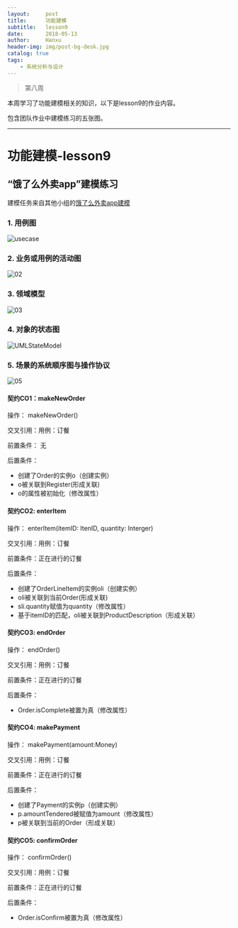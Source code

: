 ```yaml
---
layout:     post
title:      功能建模
subtitle:   lesson9
date:       2018-05-13
author:     Hanxu
header-img: img/post-bg-desk.jpg
catalog: true
tags:
    - 系统分析与设计
---
```


> 第八周

本周学习了功能建模相关的知识，以下是lesson9的作业内容。

包含团队作业中建模练习的五张图。

***

# 功能建模-lesson9

## “饿了么外卖app”建模练习

建模任务来自其他小组的[饿了么外卖app建模](https://github.com/dramaticTickets/dramatic-tickets/blob/master/documents/Modeling_Training/1_饿了么外卖app.md)

### 1. 用例图

![usecase](/img/2018-05-13/lesson9_01.png)

### 2. 业务或用例的活动图

![02](/img/2018-05-13/lesson9_02.png)

### 3. 领域模型

![03](/img/2018-05-13/lesson9_03.png)

### 4. 对象的状态图

![UMLStateModel](/img/2018-05-13/lesson9_04.png)

### 5. 场景的系统顺序图与操作协议

![05](/img/2018-05-13/lesson9_05.png)

#### 契约CO1：makeNewOrder
操作： makeNewOrder()

交叉引用：用例：订餐

前置条件： 无

后置条件： 

- 创建了Order的实例o（创建实例）
- o被关联到Register(形成关联)
- o的属性被初始化（修改属性）

#### 契约CO2: enterItem

操作： enterItem(itemID: ItenID, quantity: Interger)

交叉引用：用例：订餐

前置条件：正在进行的订餐

后置条件： 

- 创建了OrderLineItem的实例oli（创建实例）
- oli被关联到当前Order(形成关联)
- sli.quantity赋值为quantity（修改属性）
- 基于itemID的匹配，oli被关联到ProductDescription（形成关联）

#### 契约CO3: endOrder

操作： endOrder()

交叉引用：用例：订餐

前置条件：正在进行的订餐

后置条件： 

- Order.isComplete被置为真（修改属性）

#### 契约CO4: makePayment

操作： makePayment(amount:Money)

交叉引用：用例：订餐

前置条件：正在进行的订餐

后置条件： 

- 创建了Payment的实例p（创建实例）
- p.amountTendered被赋值为amount（修改属性）
- p被关联到当前的Order（形成关联）

#### 契约CO5: confirmOrder

操作： confirmOrder()

交叉引用：用例：订餐

前置条件：正在进行的订餐

后置条件： 

- Order.isConfirm被置为真（修改属性）
